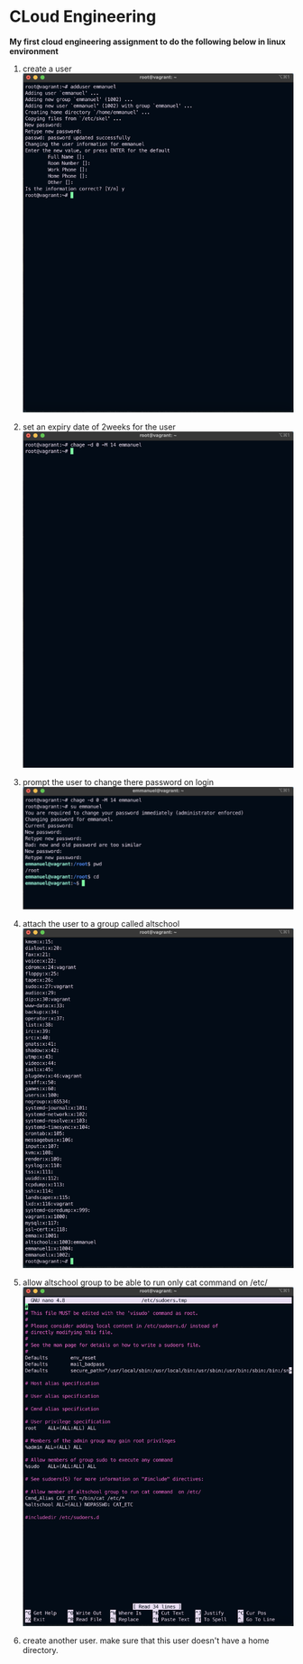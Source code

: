 # CLoud Engineering

**My first cloud engineering assignment to do the following below in linux environment**

1. create a user
   ![creating a user](./creating%20a%20user%20with%20a%20home%20directory.png)

2. set an expiry date of 2weeks for the user
   ![setting expiration date for a user](./password%20change%20on%20login.png)

3. prompt the user to change there password on login
   ![prompt for a change of password](./password%20change.png)

4. attach the user to a group called altschool
   ![adding user to a group](./Screenshot%202023-08-19%20at%2010.33.35%20AM.png)
5. allow altschool group to be able to run only cat command on /etc/
   ![allow group to only run cat command](./making%20members%20of%20a%20group%20only%20allow%20to%20run%20cat%20on%20etc.png)

6. create another user. make sure that this user doesn't have a home directory.
